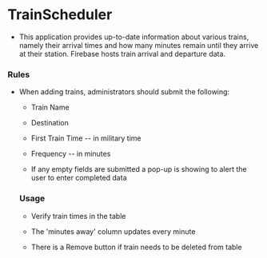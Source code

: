 # TrainScheduler

* This application provides up-to-date information about various trains, namely their arrival times and how many minutes remain until they arrive at their station.  Firebase hosts train arrival and departure data.

### Rules

* When adding trains, administrators should submit the following:
    
    * Train Name
    
    * Destination 
    
    * First Train Time -- in military time
    
    * Frequency -- in minutes
  
  * If any empty fields are submitted a pop-up is showing to alert the user to enter completed data 

  ### Usage

  * Verify train times in the table 

  * The 'minutes away' column updates every minute

  * There is a Remove button if train needs to be deleted from table


